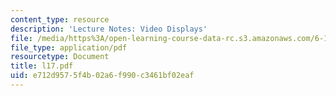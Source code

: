 ```yaml
---
content_type: resource
description: 'Lecture Notes: Video Displays'
file: /media/https%3A/open-learning-course-data-rc.s3.amazonaws.com/6-111-introductory-digital-systems-laboratory-fall-2002/e712d9575f4b02a6f990c3461bf02eaf_l17.pdf
file_type: application/pdf
resourcetype: Document
title: l17.pdf
uid: e712d957-5f4b-02a6-f990-c3461bf02eaf
---
```

